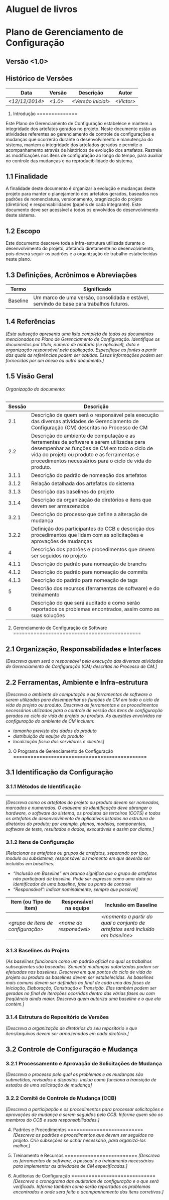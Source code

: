 Aluguel de livros
=================
Plano de Gerenciamento de Configuração
======================================
Versão &lt;1.0&gt;
------------------

Histórico de Versões
--------------------

|Data                |Versão       |Descrição               |Autor          |
|--------------------|-------------|------------------------|---------------|
|_&lt;12/12/2014&gt;_|_&lt;1.0&gt;_|_&lt;Versão inicial&gt;_|_&lt;Victor&gt;_|



1. Introdução
==============

Este Plano de Gerenciamento de Configuração estabelece e mantem a integridade dos artefatos gerados no projeto. Neste documento estão as atividades referentes ao gerenciamento de controle de configurações e mudanças que ocorrerão durante o desenvolvimento e manutenção do sistema, mantem a integridade dos artefados gerados e permite o acompanhamento através de históricos de evolução dos artefatos.
Rastreia as modificações nos itens de configuração ao longo do tempo, para auxiliar no controle das mudanças e na reproducibilidade do sistema.

1.1 Finalidade
---------------
A finalidade deste documento é organizar a evolução e mudanças deste projeto para manter o planejamento dos artefatos gerados, baseados nos padrões de nomenclatura, versionamento, oragnização do projeto (diretórios) e  responsabilidades (papéis de cada integrante).
Este documento deve ser acessível a todos os envolvidos do desenvolvimento deste sistema.

1.2 Escopo
----------
Este documento descreve toda a infra-estrutura utilizada durante o desenvolvimento do projeto, afetando diretamente no desenvolvimento, pois deverá seguir os padrões e a organização de trabalho estabelecidas neste plano.
 

1.3 Definições, Acrônimos e Abreviações
---------------------------------------
|Termo     |Significado                                   |
|----------|----------------------------------------------|
| Baseline | Um marco de uma versão, consolidada e estável, servindo de base para trabalhos futuros. |

1.4 Referências
---------------
_[Esta subseção apresenta uma lista completa de todos os documentos mencionados no Plano de Gerenciamento de Configuração. Identifique os documentos por título, número de relatório (se aplicável), data e organização responsável pela publicação. Especifique as fontes a partir das quais as referências podem ser obtidas. Essas informações podem ser fornecidas por um anexo ou outro documento.]_

1.5 Visão Geral
---------------
###### Organização do documento:
 
|Sessão     |Descrição                                   |
|-----------|--------------------------------------------|
| 2.1       | Descrição de quem será o responsável pela execução das diversas atividades de Gerenciamento de Configuração (CM) descritas no Processo de CM |
| 2.2       | Descrição do ambiente de computação e as ferramentas de software a serem utilizadas para desempenhar as funções de CM em todo o ciclo de vida do projeto ou produto e as ferramentas e procedimentos necessários para o ciclo de vida do produto. |
| 3.1.1     | Descrição do padrão de nomeação dos artefatos |
| 3.1.2     | Relação detalhada dos artefatos do sistema |
| 3.1.3     | Descrição das baselines do projeto |
| 3.1.4     | Descrição da organização de diretórios e itens que devem ser armazenados |
| 3.2.1     | Descrição do processo que define a alteração de mudança |
| 3.2.2     | Definição dos participantes do CCB e descrição dos procedimentos que lidam com as solicitações e aprovações de mudanças |
| 4         | Descrição dos padrões e procedimentos que devem ser seguidos no projeto |
| 4.1.1     | Descrição do padrão para nomeação de branchs |
| 4.1.2     | Descrição do padrão para nomeação de commits |
| 4.1.3     | Descrição do padrão para nomeação de tags    |
| 5         | Descrião dos recursos (ferramentas de software) e do treinamento |
| 6         | Descrição do que será auditado e como serão reportados os problemas encontrados, assim como as suas soluções |



2. Gerenciamento de Configuração de Software
============================================

2.1 Organização, Responsabilidades e Interfaces
------------------------------------------------
_[Descreva quem será o responsável pela execução das diversas atividades de Gerenciamento de Configuração (CM) descritas no Processo de CM.]_

2.2 Ferramentas, Ambiente e Infra-estrutura
-------------------------------------------
_[Descreva o ambiente de computação e as ferramentas de software a serem utilizadas para desempenhar as funções de CM em todo o ciclo de vida do projeto ou produto._
_Descreva as ferramentas e os procedimentos necessários utilizados para o controle de versão dos itens de configuração gerados no ciclo de vida do projeto ou produto._
_As questões envolvidas na configuração do ambiente de CM incluem:_
* _tamanho previsto dos dados do produto_
* _distribuição da equipe do produto_
* _localização física dos servidores e clientes]_
 


3. O Programa de Gerenciamento de Configuração
==============================================

3.1 Identificação da Configuração
---------------------------------
### 3.1.1 Métodos de Identificação
----------------------------------
_[Descreva como os artefatos do projeto ou produto devem ser nomeados, marcados e numerados. O esquema de identificação deve abranger o hardware, o software do sistema, os produtos de terceiros (COTS) e todos os artefatos de desenvolvimento de aplicativos listados na estrutura de diretórios do produto; por exemplo, planos, modelos, componentes, software de teste, resultados e dados, executáveis e assim por diante.]_

### 3.1.2 Itens de Configuração
_[Relacionar os artefatos ou grupos de artefatos, separando por tipo, modulo ou subsistema, responsável ou momento em que deverão ser incluídos em baselines._
* _“Inclusão em Baseline” em branco significa que o grupo de artefatos não participará de baseline. Pode ser expresso como uma data ou identificador de uma baseline, fase ou ponto de controle_
* _“Responsável”: indicar nominalmente, sempre que possível]_

| Item (ou Tipo de Item)                 | Responsável na equipe	     | Inclusão em Baseline |
|----------------------------------------|-----------------------------|----------------------|
|_&lt;grupo de itens de configuração&gt;_|_&lt;nome do responsável&gt;_|_&lt;momento a partir do qual o conjunto de artefatos será incluído em baseline&gt;_|


### 3.1.3 Baselines do Projeto

_[As baselines funcionam como um padrão oficial no qual os trabalhos subseqüentes são baseados. Somente mudanças autorizadas podem ser efetuadas nas baselines._
_Descreva em que pontos do ciclo de vida do projeto ou produto as baselines devem ser estabelecidas. As baselines mais comuns devem ser definidas ao final de cada uma das fases de Iniciação, Elaboração, Construção e Transição. Elas também podem ser geradas no final de iterações ocorridas dentro das várias fases ou com freqüência ainda maior._
_Descreva quem autoriza uma baseline e o que ela contém.]_

### 3.1.4 Estrutura do Repositório de Versões
_[Descreva a organização de diretórios do seu repositório e que itens/arquivos devem ser armazenados em cada diretório.]_

3.2 Controle de Configuração e Mudança
--------------------------------------

### 3.2.1 Processamento e Aprovação de Solicitações de Mudança
_[Descreva o processo pelo qual os problemas e as mudanças são submetidos, revisados e dispostos. Inclua como funciona a transição de estados de uma solicitação de mudança]_

### 3.2.2 Comitê de Controle de Mudança (CCB)
_[Descreva a participação e os procedimentos para processar solicitações e aprovações de mudança a serem seguidos pelo CCB. Informe quem são os membros do CCB e suas responsabilidades.]_



4. Padrões e Procedimentos
==========================
_[Descreva os padrões e procedimentos que devem ser seguidos no projeto. Crie subseções se achar necessário, para organizá-los melhor.]_



5. Treinamento e Recursos
=========================
_[Descreva as ferramentas de software, o pessoal e o treinamento necessários para implementar as atividades de CM especificadas.]_



6. Auditorias de Configuração
=============================
_[Descreva o cronograma das auditorias de configuração e o que será verificado. Informe também como serão reportados os problemas encontrados e onde sera feito o acompanhamento dos itens corretivos.]_
